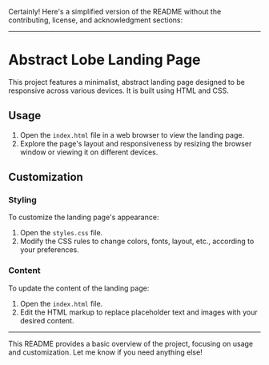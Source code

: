Certainly! Here's a simplified version of the README without the contributing, license, and acknowledgment sections:

---

# Abstract Lobe Landing Page

This project features a minimalist, abstract landing page designed to be responsive across various devices. It is built using HTML and CSS.

## Usage

1. Open the `index.html` file in a web browser to view the landing page.
2. Explore the page's layout and responsiveness by resizing the browser window or viewing it on different devices.

## Customization

### Styling

To customize the landing page's appearance:

1. Open the `styles.css` file.
2. Modify the CSS rules to change colors, fonts, layout, etc., according to your preferences.

### Content

To update the content of the landing page:

1. Open the `index.html` file.
2. Edit the HTML markup to replace placeholder text and images with your desired content.

---

This README provides a basic overview of the project, focusing on usage and customization. Let me know if you need anything else!
